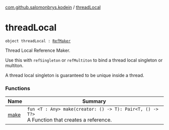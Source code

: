 [com.github.salomonbrys.kodein](../index.md) / [threadLocal](.)

# threadLocal

`object threadLocal : `[`RefMaker`](../-ref-maker/index.md)

Thread Local Reference Maker.

Use this with `refSingleton` or `refMultiton` to bind a thread local singleton or multiton.

A thread local singleton is guaranteed to be unique inside a thread.

### Functions

| Name | Summary |
|---|---|
| [make](make.md) | `fun <T : Any> make(creator: () -> T): Pair<T, () -> T?>`<br>A Function that creates a reference. |
